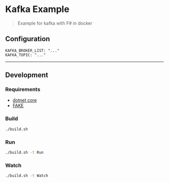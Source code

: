 Kafka Example
=============

> Example for kafka with F# in docker

## Configuration

```env
KAFKA_BROKER_LIST: "..."
KAFKA_TOPIC: "..."
```

---

## Development
### Requirements
- [dotnet core](https://dotnet.microsoft.com/learn/dotnet/hello-world-tutorial)
- [FAKE](https://fake.build/fake-gettingstarted.html)

### Build
```bash
./build.sh
```

### Run
```bash
./build.sh -t Run
```

### Watch
```bash
./build.sh -t Watch
```
